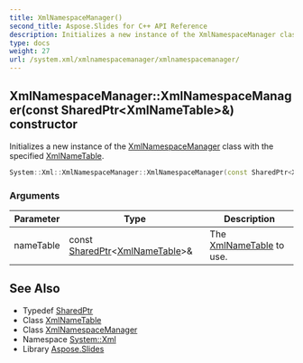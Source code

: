 ```yaml
---
title: XmlNamespaceManager()
second_title: Aspose.Slides for C++ API Reference
description: Initializes a new instance of the XmlNamespaceManager class with the specified XmlNameTable.
type: docs
weight: 27
url: /system.xml/xmlnamespacemanager/xmlnamespacemanager/
---
```

## XmlNamespaceManager::XmlNamespaceManager(const SharedPtr\<XmlNameTable\>\&) constructor


Initializes a new instance of the [XmlNamespaceManager](../) class with the specified [XmlNameTable](../../xmlnametable/).

```cpp
System::Xml::XmlNamespaceManager::XmlNamespaceManager(const SharedPtr<XmlNameTable> &nameTable)
```


### Arguments

| Parameter | Type | Description |
| --- | --- | --- |
| nameTable | const [SharedPtr](../../../system/sharedptr/)\<[XmlNameTable](../../xmlnametable/)\>\& | The [XmlNameTable](../../xmlnametable/) to use. |

## See Also

* Typedef [SharedPtr](../../../system/sharedptr/)
* Class [XmlNameTable](../../xmlnametable/)
* Class [XmlNamespaceManager](../)
* Namespace [System::Xml](../../)
* Library [Aspose.Slides](../../../)